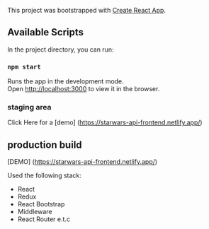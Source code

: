 This project was bootstrapped with [Create React App](https://github.com/facebook/create-react-app).

## Available Scripts

In the project directory, you can run:

### `npm start`

Runs the app in the development mode.<br>
Open [http://localhost:3000](http://localhost:3000) to view it in the browser.

### staging area
Click Here for a [demo] (https://starwars-api-frontend.netlify.app/)
## production build
[DEMO] (https://starwars-api-frontend.netlify.app/)

Used the following stack:
- React
- Redux
- React Bootstrap
- Middleware
- React Router e.t.c
